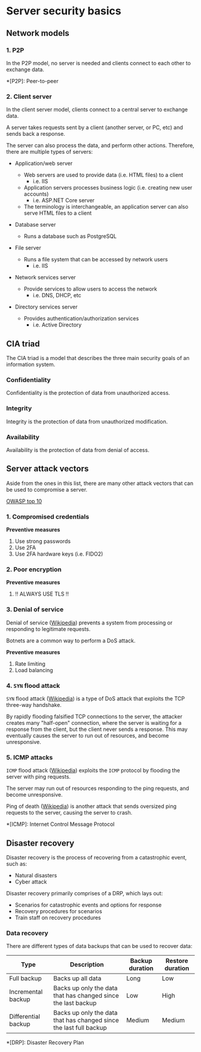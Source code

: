 # Server security basics

## Network models

### 1. P2P

In the P2P model, no server is needed and clients connect to each other to exchange data. 

*[P2P]: Peer-to-peer

### 2. Client server

In the client server model, clients connect to a central server to exchange data.

A server takes requests sent by a client (another server, or PC, etc) and sends back a response. 

The server can also process the data, and perform other actions. Therefore, there are multiple types of servers:

* Application/web server
  * Web servers are used to provide data (i.e. HTML files) to a client
    * i.e. IIS
  * Application servers processes business logic (i.e. creating new user accounts)
    * i.e. ASP.NET Core server
  * The terminology is interchangeable, an application server can also serve HTML files to a client

* Database server
  * Runs a database such as PostgreSQL

* File server
  * Runs a file system that can be accessed by network users
    * i.e. IIS

* Network services server
  * Provide services to allow users to access the network
    * i.e. DNS, DHCP, etc

* Directory services server
  * Provides authentication/authorization services
    * i.e. Active Directory

## CIA triad

The CIA triad is a model that describes the three main security goals of an information system.

### Confidentiality

Confidentiality is the protection of data from unauthorized access.

### Integrity

Integrity is the protection of data from unauthorized modification.

### Availability

Availability is the protection of data from denial of access.

## Server attack vectors

Aside from the ones in this list, there are many other attack vectors that can be used to compromise a server.

[OWASP top 10](https://cheatsheetseries.owasp.org/IndexTopTen.html)

### 1. Compromised credentials

**Preventive measures**

1. Use strong passwords
2. Use 2FA
3. Use 2FA hardware keys (i.e. FIDO2)

### 2. Poor encryption

**Preventive measures**

1. :bangbang: ALWAYS USE TLS :bangbang:

### 3. Denial of service

Denial of service ([Wikipedia](https://en.wikipedia.org/wiki/Denial-of-service_attack)) prevents a system from processing or responding to legitimate requests.

Botnets are a common way to perform a DoS attack.

**Preventive measures**

1. Rate limiting
2. Load balancing

### 4. `SYN` flood attack

`SYN` flood attack ([Wikipedia](https://en.wikipedia.org/wiki/SYN_flood)) is a type of DoS attack that exploits the TCP three-way handshake.

By rapidly flooding falsified TCP connections to the server, the attacker creates many "half-open" connection, where the server is waiting for a response from the client, but the client never sends a response. This may eventually causes the server to run out of resources, and become unresponsive.

### 5. ICMP attacks

`ICMP` flood attack ([Wikipedia](https://en.wikipedia.org/wiki/Internet_Control_Message_Protocol#Flood_attack)) exploits the `ICMP` protocol by flooding the server with ping requests.

The server may run out of resources responding to the ping requests, and become unresponsive.

Ping of death ([Wikipedia](https://en.wikipedia.org/wiki/Ping_of_death)) is another attack that sends oversized ping requests to the server, causing the server to crash. 

*[ICMP]: Internet Control Message Protocol

## Disaster recovery

Disaster recovery is the process of recovering from a catastrophic event, such as:

* Natural disasters
* Cyber attack

Disaster recovery primarily comprises of a DRP, which lays out:

* Scenarios for catastrophic events and options for response
* Recovery procedures for scenarios
* Train staff on recovery procedures

### Data recovery

There are different types of data backups that can be used to recover data:

| Type                | Description                                                        | Backup duration | Restore duration |
| ------------------- | ------------------------------------------------------------------ | --------------- | ---------------- |
| Full backup         | Backs up all data                                                  | Long            | Low              |
| Incremental backup  | Backs up only the data that has changed since the last backup      | Low             | High             |
| Differential backup | Backs up only the data that has changed since the last full backup | Medium          | Medium           |

*[DRP]: Disaster Recovery Plan
